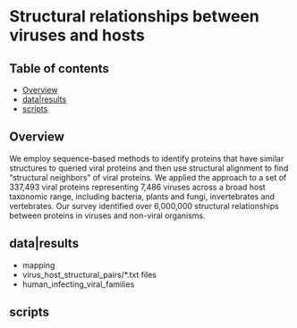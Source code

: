 # Structural relationships between viruses and hosts

## Table of contents
* [Overview](#overview)
* [data|results](#data|Results)
* [scripts](#scripts)

## Overview
We employ sequence-based methods to identify proteins that have similar structures to queried viral proteins and then use structural alignment to find “structural neighbors” of viral proteins. We applied the approach to a set of 337,493 viral proteins representing 7,486 viruses across a broad host taxonomic range, including bacteria, plants and fungi, invertebrates and vertebrates. Our survey identified over 6,000,000 structural relationships between proteins in viruses and non-viral organisms.

## data|results
* mapping
* virus_host_structural_pairs/*.txt files
* human_infecting_viral_families

## scripts

